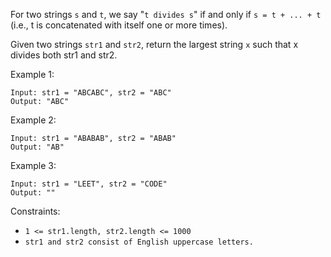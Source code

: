 For two strings ```s``` and ```t```, we say "```t divides s```" if and only if ```s = t + ... + t``` (i.e., t is concatenated with itself one or more times).

Given two strings ```str1``` and ```str2```, return the largest string ```x``` such that x divides both str1 and str2.



Example 1:
```
Input: str1 = "ABCABC", str2 = "ABC"
Output: "ABC"
```
Example 2:
```
Input: str1 = "ABABAB", str2 = "ABAB"
Output: "AB"
```
Example 3:
```
Input: str1 = "LEET", str2 = "CODE"
Output: ""
```

Constraints:

- ```1 <= str1.length, str2.length <= 1000```
- ```str1 and str2 consist of English uppercase letters.```
